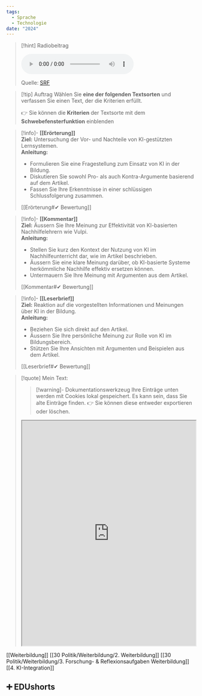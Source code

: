 ```yaml
---
tags:
  - Sprache
  - Technologie
date: "2024"
---
```

>[!hint] Radiobeitrag
>
><audio controls><source src="https://download-media.srf.ch/world/audio/SRF-4-News/2024/04/BEITRAG-Kultur.mp3"></audio>
>
>Quelle: [SRF](https://www.srf.ch/play/radio/redirect/detail/1335d983-950d-4c9f-983e-a297225e5603)

>[!tip] Auftrag
>Wählen Sie **eine der folgenden Textsorten** und verfassen Sie einen Text, der die Kriterien erfüllt.
>
>👉 Sie können die **Kriterien** der Textsorte mit dem **Schwebefensterfunktion** einblenden

> [!info]- **[[Erörterung]]**  
> **Ziel:** Untersuchung der Vor- und Nachteile von KI-gestützten Lernsystemen.  
> **Anleitung:**
> 
> - Formulieren Sie eine Fragestellung zum Einsatz von KI in der Bildung.
> - Diskutieren Sie sowohl Pro- als auch Kontra-Argumente basierend auf dem Artikel.
> - Fassen Sie Ihre Erkenntnisse in einer schlüssigen Schlussfolgerung zusammen.
> 
> [[Erörterung#✔ Bewertung]]

> [!info]- **[[Kommentar]]**  
> **Ziel:** Äussern Sie Ihre Meinung zur Effektivität von KI-basierten Nachhilfelehrern wie Vulpi.  
> **Anleitung:**
> 
> - Stellen Sie kurz den Kontext der Nutzung von KI im Nachhilfeunterricht dar, wie im Artikel beschrieben.
> - Äussern Sie eine klare Meinung darüber, ob KI-basierte Systeme herkömmliche Nachhilfe effektiv ersetzen können.
> - Untermauern Sie Ihre Meinung mit Argumenten aus dem Artikel.
> 
> [[Kommentar#✔ Bewertung]]

> [!info]- **[[Leserbrief]]**  
> **Ziel:** Reaktion auf die vorgestellten Informationen und Meinungen über KI in der Bildung.  
> **Anleitung:**
> 
> - Beziehen Sie sich direkt auf den Artikel.
> - Äussern Sie Ihre persönliche Meinung zur Rolle von KI im Bildungsbereich.
> - Stützen Sie Ihre Ansichten mit Argumenten und Beispielen aus dem Artikel.
> 
> [[Leserbrief#✔ Bewertung]]
 
   >[!quote] Mein Text:
>>[!warning]- Dokumentationswerkzeug 
>Ihre Einträge unten werden mit Cookies lokal gespeichert. Es kann sein, dass Sie alte Einträge finden. 
>👉 Sie können diese entweder exportieren oder löschen.
>
><iframe width="100%" height="600" src="https://app.Lumi.education/run/KWcs8f" allowfullscreen allow="geolocation *; autoplay; encrypted-media"></iframe>


[[Weiterbildung]]
[[30 Politik/Weiterbildung/2. Weiterbildung]]
[[30 Politik/Weiterbildung/3. Forschung- & Reflexionsaufgaben Weiterbildung]]
[[4. KI-Integration]]

## ➕ EDUshorts
